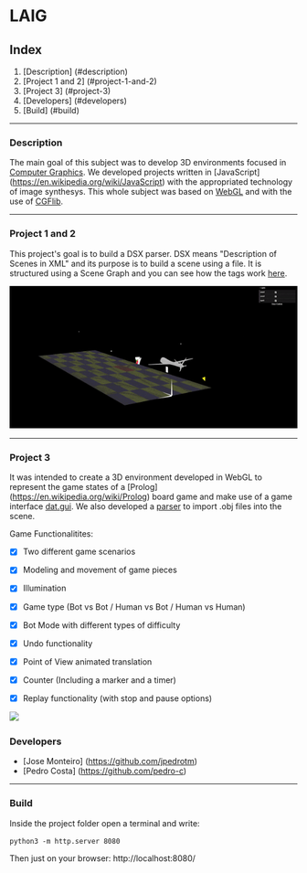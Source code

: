 # LAIG

## Index

1. [Description] (#description)
2. [Project 1 and 2] (#project-1-and-2)
3. [Project 3] (#project-3)
4. [Developers] (#developers)
5. [Build] (#build)

***

### Description

The main goal of this subject was to develop 3D environments focused in [Computer Graphics](https://en.wikipedia.org/wiki/Computer_graphics).
We developed projects written in [JavaScript] (https://en.wikipedia.org/wiki/JavaScript) with the appropriated technology of image synthesys. This whole subject was based on [WebGL](https://en.wikipedia.org/wiki/WebGL) and with the use of [CGFlib](https://paginas.fe.up.pt/~ruirodrig/pub/sw/cgflib/docs/_c_g_finterface_8h.html).
***


### Project 1 and 2

This project's goal is to build a DSX parser. DSX means "Description of Scenes in XML" and its purpose is to build a scene using a file.
It is structured using a Scene Graph and you can see how the tags work [here](./Projeto3/EspecDSX.txt).

![](https://raw.githubusercontent.com/jpedrotm/FEUP-LAIG/master/Projeto1&2/res/laig1.gif)

***

### Project 3

It was intended to create a 3D environment developed in WebGL to represent the game states of a [Prolog] (https://en.wikipedia.org/wiki/Prolog) board game and make use of a game interface [dat.gui](https://code.google.com/p/dat-gui/). We also developed a [parser](./Projeto3/reader/Objs) to import .obj files into the scene.


Game Functionalitites:

- [x] Two different game scenarios
- [x] Modeling and movement of game pieces
- [X] Illumination
- [x] Game type (Bot vs Bot / Human vs Bot / Human vs Human)
- [x] Bot Mode with different types of difficulty  
- [x] Undo functionality
- [x] Point of View animated translation
- [X] Counter (Including a marker and a timer)
- [X] Replay functionality (with stop and pause options)


![](https://raw.githubusercontent.com/jpedrotm/FEUP-LAIG/master/Projeto3/res/laig.gif)

### Developers

* [Jose Monteiro] (https://github.com/jpedrotm)
* [Pedro Costa] (https://github.com/pedro-c)

***

### Build
Inside the project folder open a terminal and write:
```
python3 -m http.server 8080
```
Then just on your browser: http://localhost:8080/
